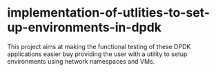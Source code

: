 # implementation-of-utlities-to-set-up-environments-in-dpdk
This project aims at making the functional testing of these DPDK applications easier buy providing the user with a utility to setup environments using network namespaces and VMs.
